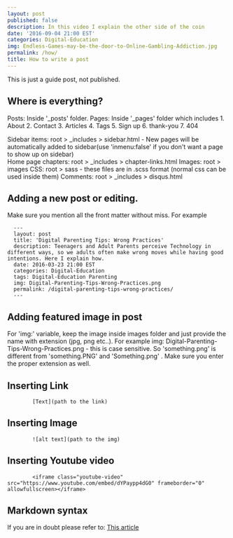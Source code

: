 ```yaml
---
layout: post
published: false
description: In this video I explain the other side of the coin
date: '2016-09-04 21:00 EST'
categories: Digital-Education
img: Endless-Games-may-be-the-door-to-Online-Gambling-Addiction.jpg
permalink: /how/
title: How to write a post
---
```

This is just a guide post, not published. 

## Where is everything?

Posts: Inside '_posts' folder.
Pages: Inside '_pages' folder which includes 
                1. About
                2. Contact
                3. Articles
                4. Tags
                5. Sign up
                6. thank-you
                7. 404 
                
                
Sidebar items: root > _includes > sidebar.html - New pages will be automatically added to sidebar(use 'inmenu:false' if you don't want a page to show up on sidebar)           
Home page chapters: root > _includes > chapter-links.html
Images: root > images
CSS: root > sass - these files are in .scss format (normal css can be used inside them)
Comments: root > _includes > disqus.html



## Adding a new post or editing.

Make sure you mention all the front matter without miss. For example

      ---
      layout: post
      title: 'Digital Parenting Tips: Wrong Practices'
      description: Teenagers and Adult Parents perceive Technology in different ways, so we adults often make wrong moves while having good intentions. Here I explain how.
      date: 2016-03-23 21:00 EST
      categories: Digital-Education 
      tags: Digital-Education Parenting
      img: Digital-Parenting-Tips-Wrong-Practices.png
      permalink: /digital-parenting-tips-wrong-practices/
      ---

## Adding featured image in post

For 'img:' variable, keep the image inside images folder and just provide the name with extension (jpg, png etc..). For example
img: Digital-Parenting-Tips-Wrong-Practices.png - this is case sensitive. So 'something.png' is different from 'something.PNG' and 'Something.png' .  Make sure you enter the proper extension as well.

## Inserting Link 
			[Text](path to the link)

## Inserting Image
			![alt text](path to the img)

## Inserting Youtube video

			<iframe class="youtube-video" src="https://www.youtube.com/embed/dYPaypp4dG0" frameborder="0" allowfullscreen></iframe>


## Markdown syntax
If you are in doubt please refer to: [This article](https://daringfireball.net/projects/markdown/syntax)